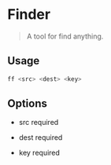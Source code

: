 # Finder

> A tool for find anything.

## Usage

~~~bash
ff <src> <dest> <key>
~~~

## Options

- src
    required

- dest
    required

- key
    required


